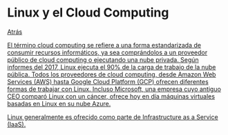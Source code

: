 # Linux y el Cloud Computing
<p><a href=../README.md>Atrás</a</p>

<p>El término cloud computing se refiere a una forma estandarizada de consumir recursos informáticos, ya sea comprándolos a un proveedor público de cloud computing o ejecutando una nube privada. Según informes del 2017, Linux ejecuta el 90% de la carga de trabajo de la nube pública. Todos los proveedores de cloud computing, desde Amazon Web Services (AWS) hasta Google Cloud Platform (GCP) ofrecen diferentes formas de trabajar con Linux. Incluso Microsoft, una empresa cuyo antiguo CEO comparó Linux con un cáncer, ofrece hoy en día máquinas virtuales basadas en Linux en su nube Azure.</p>

<p>Linux generalmente es ofrecido como parte de Infrastructure as a Service (IaaS).</p>
